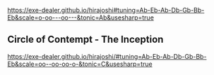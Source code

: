 https://exe-dealer.github.io/hirajoshi#tuning=Ab-Eb-Ab-Db-Gb-Bb-Eb&scale=o-oo---oo---&tonic=Ab&usesharp=true


## Circle of Contempt - The Inception
https://exe-dealer.github.io/hirajoshi/#tuning=Ab-Eb-Ab-Db-Gb-Bb-Eb&scale=oo--oo-oo-o-&tonic=C&usesharp=true
